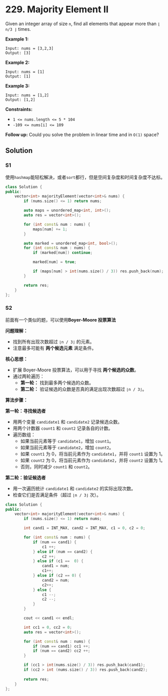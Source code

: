 # 229. Majority Element II

Given an integer array of size `n`, find all elements that appear more than `⌊ n/3 ⌋` times.

 

**Example 1:**

```
Input: nums = [3,2,3]
Output: [3]
```

**Example 2:**

```
Input: nums = [1]
Output: [1]
```

**Example 3:**

```
Input: nums = [1,2]
Output: [1,2]
```

 

**Constraints:**

- `1 <= nums.length <= 5 * 104`
- `-109 <= nums[i] <= 109`

 

**Follow up:** Could you solve the problem in linear time and in `O(1)` space?

## Solution

### S1

使用`hashmap`能轻松解决，或者`sort`都行，但是空间复杂度和时间复杂度不达标。

```c++
class Solution {
public:
    vector<int> majorityElement(vector<int>& nums) {
        if (nums.size() <= 1) return nums;

        auto maps = unordered_map<int, int>();
        auto res = vector<int>();

        for (int const& num : nums) {
            maps[num] += 1;
        }

        auto marked = unordered_map<int, bool>();
        for (int const& num : nums) {
            if (marked[num]) continue;

            marked[num] = true;

            if (maps[num] > int(nums.size() / 3)) res.push_back(num);
        }

        return res;
    }
};
```

### S2

前面有一个类似的题，可以使用**Boyer-Moore 投票算法**

**问题理解：**

- 找到所有出现次数超过 `⌊n / 3⌋` 的元素。
- 注意最多可能有 **两个候选元素** 满足条件。

**核心思想：**

- 扩展 Boyer-Moore 投票算法，可以用于寻找 **两个候选的众数**。
- 通过两轮遍历：
  - **第一轮：** 找到最多两个候选的众数。
  - **第二轮：** 验证候选的众数是否真的满足出现次数超过 `⌊n / 3⌋`。

**算法步骤：**

**第一轮：寻找候选者**

- 用两个变量 `candidate1` 和 `candidate2` 记录候选众数。
- 用两个计数器 `count1` 和 `count2` 记录各自的计数。
- 遍历数组：
  - 如果当前元素等于 `candidate1`，增加 `count1`。
  - 如果当前元素等于 `candidate2`，增加 `count2`。
  - 如果 `count1` 为 0，将当前元素作为 `candidate1`，并将 `count1` 设置为 1。
  - 如果 `count2` 为 0，将当前元素作为 `candidate2`，并将 `count2` 设置为 1。
  - 否则，同时减少 `count1` 和 `count2`。

**第二轮：验证候选者**

- 用一次遍历统计 `candidate1` 和 `candidate2` 的实际出现次数。
- 检查它们是否满足条件（超过 `⌊n / 3⌋` 次）。

```c++
class Solution {
public:
    vector<int> majorityElement(vector<int>& nums) {
        if (nums.size() <= 1) return nums;

        int cand1 = INT_MAX, cand2 = INT_MAX, c1 = 0, c2 = 0;

        for (int const& num : nums) {
            if (num == cand1) {
                c1 ++;
            } else if (num == cand2) {
                c2 ++;
            } else if (c1 ==  0) {
                cand1 = num;
                c1++;
            } else if (c2 == 0) {
                cand2 = num;
                c2++;
            } else {
                c1 --;
                c2 --;
            }
        }

        cout << cand1 << endl;

        int cc1 = 0, cc2 = 0;
        auto res = vector<int>();

        for (int const& num : nums) {
            if (num == cand1) cc1 ++;
            if (num == cand2) cc2 ++;
        }

        if (cc1 > int(nums.size() / 3)) res.push_back(cand1);
        if (cc2 > int (nums.size() / 3)) res.push_back(cand2);
        
        return res;
    }
};
```

